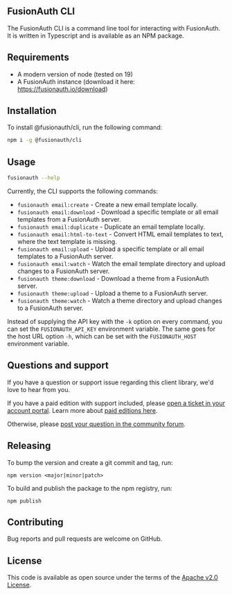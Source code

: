 ## FusionAuth CLI

The FusionAuth CLI is a command line tool for interacting with FusionAuth. It is written in Typescript and is available as an NPM package.

## Requirements

* A modern version of node (tested on 19)
* A FusionAuth instance (download it here: https://fusionauth.io/download)

## Installation

To install @fusionauth/cli, run the following command:

```bash
npm i -g @fusionauth/cli
```

## Usage

```bash
fusionauth --help
```

Currently, the CLI supports the following commands:
- `fusionauth email:create` - Create a new email template locally.
- `fusionauth email:download` - Download a specific template or all email templates from a FusionAuth server.
- `fusionauth email:duplicate` - Duplicate an email template locally.
- `fusionauth email:html-to-text` - Convert HTML email templates to text, where the text template is missing.
- `fusionauth email:upload` - Upload a specific template or all email templates to a FusionAuth server.
- `fusionauth email:watch` - Watch the email template directory and upload changes to a FusionAuth server.
- `fusionauth theme:download` - Download a theme from a FusionAuth server.
- `fusionauth theme:upload` - Upload a theme to a FusionAuth server.
- `fusionauth theme:watch` - Watch a theme directory and upload changes to a FusionAuth server.

Instead of supplying the API key with the `-k` option on every command, you can set the `FUSIONAUTH_API_KEY` environment variable.
The same goes for the host URL option `-h`, which can be set with the `FUSIONAUTH_HOST` environment variable.

## Questions and support

If you have a question or support issue regarding this client library, we'd love to hear from you.

If you have a paid edition with support included, please [open a ticket in your account portal](https://account.fusionauth.io/account/support/). Learn more about [paid editions here](https://fusionauth.io/pricing).

Otherwise, please [post your question in the community forum](https://fusionauth.io/community/forum/).

## Releasing

To bump the version and create a git commit and tag, run:

`npm version <major|minor|patch>`

To build and publish the package to the npm registry, run:

`npm publish`

## Contributing

Bug reports and pull requests are welcome on GitHub.

## License

This code is available as open source under the terms of the [Apache v2.0 License](https://opensource.org/licenses/Apache-2.0).
